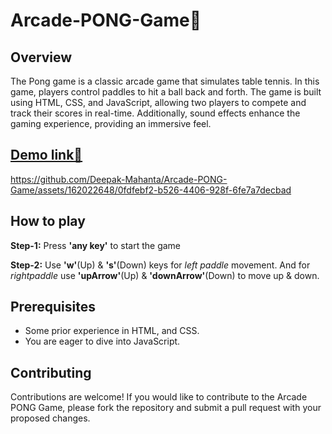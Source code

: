 # Arcade-PONG-Game🏓

## Overview

The Pong game is a classic arcade game that simulates table tennis. In this game, players control paddles to hit a ball back and forth. The game is built using HTML, CSS, and JavaScript, allowing two players to compete and track their scores in real-time. Additionally, sound effects enhance the gaming experience, providing an immersive feel. 

## [Demo link🔗](https://deepak-mahanta.github.io/Arcade-PONG-Game/) 



https://github.com/Deepak-Mahanta/Arcade-PONG-Game/assets/162022648/0fdfebf2-b526-4406-928f-6fe7a7decbad



## How to play

**Step-1:** Press **'any key'** to start the game 

**Step-2:** Use **'w'**(Up) & **'s'**(Down) keys for _left paddle_ movement. And for _rightpaddle_ use **'upArrow'**(Up) & **'downArrow'**(Down) to move up & down.

## Prerequisites

- Some prior experience in HTML, and CSS.
- You are eager to dive into JavaScript.

## Contributing

Contributions are welcome! If you would like to contribute to the Arcade PONG Game, please fork the repository and submit a pull request with your proposed changes.

